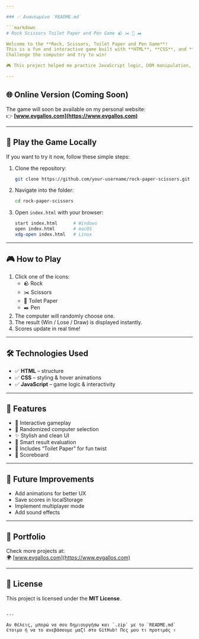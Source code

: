 ```yaml
---

### ✅ Ανανεωμένο `README.md`

```markdown
# Rock Scissors Toilet Paper and Pen Game 🪨 ✂️ 🧻 ✒️

Welcome to the **Rock, Scissors, Toilet Paper and Pen Game**!  
This is a fun and interactive game built with **HTML**, **CSS**, and **JavaScript**.  
Challenge the computer and try to win!

🎮 This project helped me practice JavaScript logic, DOM manipulation, and event handling.

---
```


## 🌐 Online Version (Coming Soon)

The game will soon be available on my personal website:  
👉 **[www.evgallos.com](https://www.evgallos.com)**

---

## 🚀 Play the Game Locally

If you want to try it now, follow these simple steps:

1. Clone the repository:

   ```bash
   git clone https://github.com/your-username/rock-paper-scissors.git
   ```

2. Navigate into the folder:

   ```bash
   cd rock-paper-scissors
   ```

3. Open `index.html` with your browser:

   ```bash
   start index.html      # Windows  
   open index.html       # macOS  
   xdg-open index.html   # Linux
   ```

---

## 🎮 How to Play

1. Click one of the icons:
   - 🪨 Rock  
   - ✂️ Scissors  
   - 🧻 Toilet Paper  
   - ✒️ Pen  
2. The computer will randomly choose one.
3. The result (Win / Lose / Draw) is displayed instantly.
4. Scores update in real time!

---

## 🛠️ Technologies Used

- ✅ **HTML** – structure  
- ✅ **CSS** – styling & hover animations  
- ✅ **JavaScript** – game logic & interactivity

---

## 📌 Features

- 🎯 Interactive gameplay  
- 🎲 Randomized computer selection  
- ✨ Stylish and clean UI  
- 🧠 Smart result evaluation  
- 🧻 Includes “Toilet Paper” for fun twist  
- 🧾 Scoreboard

---

## 🔧 Future Improvements

- Add animations for better UX
- Save scores in localStorage
- Implement multiplayer mode
- Add sound effects

---

## 🔗 Portfolio

Check more projects at:  
🌍 [www.evgallos.com](https://www.evgallos.com)

---

## 📜 License

This project is licensed under the **MIT License**.
```

---

Αν θέλεις, μπορώ να σου δημιουργήσω και `.zip` με το `README.md` έτοιμο ή να το ανεβάσουμε μαζί στο GitHub! Πες μου τι προτιμάς ✌️
